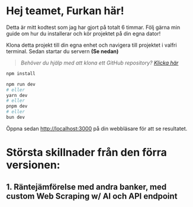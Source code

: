 # Hej teamet, **Furkan** här!

Detta är mitt kodtest som jag har gjort på totalt 6 timmar. Följ gärna min guide om hur du installerar och kör projektet på din egna dator!

Klona detta projekt till din egna enhet och navigera till projektet i valfri terminal. Sedan startar du servern **(Se nedan)**

> _Behöver du hjälp med att klona ett GitHub repository? [Klicka här](https://docs.github.com/en/repositories/creating-and-managing-repositories/cloning-a-repository)_

```bash
npm install
```

```bash
npm run dev
# eller
yarn dev
# eller
pnpm dev
# eller
bun dev
```

Öppna sedan [http://localhost:3000](http://localhost:3000) på din webbläsare för att se resultatet.

# Största skillnader från den förra versionen:
## 1. Räntejämförelse med andra banker, med custom Web Scraping w/ AI och API endpoint
